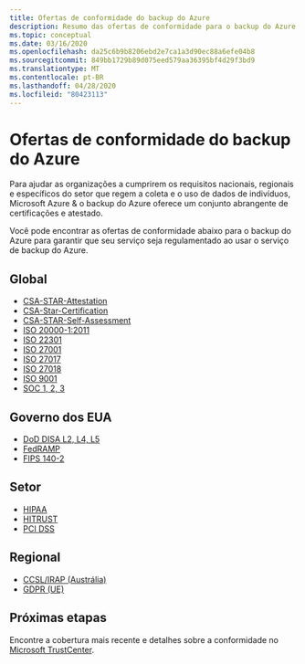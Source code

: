 ```yaml
---
title: Ofertas de conformidade do backup do Azure
description: Resumo das ofertas de conformidade para o backup do Azure
ms.topic: conceptual
ms.date: 03/16/2020
ms.openlocfilehash: da25c6b9b8206ebd2e7ca1a3d90ec88a6efe04b8
ms.sourcegitcommit: 849bb1729b89d075eed579aa36395bf4d29f3bd9
ms.translationtype: MT
ms.contentlocale: pt-BR
ms.lasthandoff: 04/28/2020
ms.locfileid: "80423113"
---
```

# <a name="azure-backup-compliance-offerings"></a>Ofertas de conformidade do backup do Azure

Para ajudar as organizações a cumprirem os requisitos nacionais, regionais e específicos do setor que regem a coleta e o uso de dados de indivíduos, Microsoft Azure & o backup do Azure oferece um conjunto abrangente de certificações e atestado.

Você pode encontrar as ofertas de conformidade abaixo para o backup do Azure para garantir que seu serviço seja regulamentado ao usar o serviço de backup do Azure.

## <a name="global"></a>Global

* [CSA-STAR-Attestation](https://docs.microsoft.com/microsoft-365/compliance/offering-csa-star-attestation)
* [CSA-Star-Certification](https://docs.microsoft.com/microsoft-365/compliance/offering-csa-star-certification)
* [CSA-STAR-Self-Assessment](https://docs.microsoft.com/microsoft-365/compliance/offering-csa-star-self-assessment)
* [ISO 20000-1:2011](https://docs.microsoft.com/microsoft-365/compliance/offering-iso-20000-1-2011)
* [ISO 22301](https://docs.microsoft.com/microsoft-365/compliance/offering-iso-22301)
* [ISO 27001](https://docs.microsoft.com/microsoft-365/compliance/offering-iso-27017)
* [ISO 27017](https://docs.microsoft.com/microsoft-365/compliance/offering-iso-27017)
* [ISO 27018](https://docs.microsoft.com/microsoft-365/compliance/offering-iso-27018)
* [ISO 9001](https://docs.microsoft.com/microsoft-365/compliance/offering-iso-9001)
* [SOC 1, 2, 3](https://docs.microsoft.com/microsoft-365/compliance/offering-soc)

## <a name="us-government"></a>Governo dos EUA

* [DoD DISA L2, L4, L5](https://docs.microsoft.com/microsoft-365/compliance/offering-dod-disa-l2-l4-l5?view=o365-worldwide)
* [FedRAMP](https://docs.microsoft.com/microsoft-365/compliance/offering-fedramp)
* [FIPS 140-2](https://docs.microsoft.com/microsoft-365/compliance/offering-fips-140-2)

## <a name="industry"></a>Setor

* [HIPAA](https://docs.microsoft.com/microsoft-365/compliance/offering-hipaa-hitech)
* [HITRUST](https://docs.microsoft.com/microsoft-365/compliance/offering-hitrust)
* [PCI DSS](https://docs.microsoft.com/microsoft-365/compliance/offering-pci-dss)

## <a name="regional"></a>Regional

* [CCSL/IRAP (Austrália)](https://docs.microsoft.com/microsoft-365/compliance/offering-ccsl-irap-australia)
* [GDPR (UE)](https://www.microsoft.com/trustcenter/privacy/gdpr)

## <a name="next-steps"></a>Próximas etapas

Encontre a cobertura mais recente e detalhes sobre a conformidade no [Microsoft TrustCenter](https://www.microsoft.com/TrustCenter/Compliance/default.aspx).
